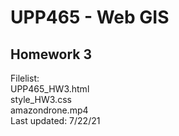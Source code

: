 # UPP465 - Web GIS
## Homework 3

Filelist:
<br>
  UPP465_HW3.html
  <br>
  style_HW3.css
  <br>
  amazondrone.mp4
<br>
Last updated: 7/22/21
